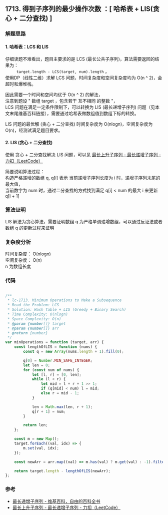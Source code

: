 ## 1713. 得到子序列的最少操作次数 ：[ 哈希表 + LIS(贪心 + 二分查找) ]

### 解题思路

#### 1. 哈希表：LCS 和 LIS

仔细读题不难看出，题目主要求的是 LCS (最长公共子序列)，算法需要返回的结果为：    
&emsp; &emsp; ` target.length - LCS(target, num).length ` ，    
使用DP（线性二维）求解 LCS 问题，时间复杂度和空间复杂度均为 O(n ^ 2)，会超时和爆堆栈。

因此需要一个时间和空间均优于 O(n ^ 2) 的解法，  
注意到题设 " 数组 target ，包含若干 互不相同 的整数 "，  
LCS 问题在满足一定条件限制下，可以转换为 LIS (最长递增子序列) 问题（见本文末尾维基百科链接），需要通过哈希表做数组值到数组下标的转换。

LIS 问题的最优解 (贪心 + 二分查找) 时间复杂度为 O(nlogn)，空间复杂度为 O(n)，经测试满足题目要求。

#### 2. LIS (贪心 + 二分查找)

使用 贪心 + 二分查找解决 LIS
问题，可以见 [最长上升子序列 - 最长递增子序列 - 力扣（LeetCode）](https://leetcode-cn.com/problems/longest-increasing-subsequence/solution/zui-chang-shang-sheng-zi-xu-lie-by-leetcode-soluti/)

简要说明算法过程：  
构造严格递增的数组 q, q[i] 表示 当前递增子序列长度为 i 时，递增子序列末尾的最大值，   
当前数字为 num 时，通过二分查找的方式找到满足 q[i] < num 的最大 i 来更新 q[i + 1]

### 算法证明

LIS 解法为贪心算法，需要证明数组 q 为严格单调递增数组，可以通过反证法或者数组 q 的更新过程来证明

### 复杂度分析

时间复杂度： O(nlogn)  
空间复杂度： O(n)   
n 为数组长度

### 代码

```javascript

/**
 * lc-1713. Minimum Operations to Make a Subsequence
 * Read the Problem: LCS
 * Solution: Hash Table + LIS (Greedy + Binary Search)
 * Time Complexity: O(nlogn)
 * Space Complexity: O(n)
 * @param {number[]} target
 * @param {number[]} arr
 * @return {number}
 */
var minOperations = function (target, arr) {
    const lengthOfLIS = function (nums) {
        const q = new Array(nums.length + 1).fill(0);

        q[0] = Number.MIN_SAFE_INTEGER;
        let len = 0;
        for (const num of nums) {
            let [l, r] = [0, len];
            while (l < r) {
                let mid = l + r + 1 >> 1;
                if (q[mid] < num) l = mid;
                else r = mid - 1;
            }

            len = Math.max(len, r + 1);
            q[r + 1] = num;
        }

        return len;
    };

    const m = new Map();
    target.forEach((val, idx) => {
        m.set(val, idx);
    });

    const newArr = arr.map((val) => m.has(val) ? m.get(val) : -1).filter(val => val !== -1);

    return target.length - lengthOfLIS(newArr);
};

```

### 参考

- [最长递增子序列 - 维基百科，自由的百科全书](https://zh.wikipedia.org/wiki/%E6%9C%80%E9%95%BF%E9%80%92%E5%A2%9E%E5%AD%90%E5%BA%8F%E5%88%97#cite_note-3)
- [最长上升子序列 - 最长递增子序列 - 力扣（LeetCode）](https://leetcode-cn.com/problems/longest-increasing-subsequence/solution/zui-chang-shang-sheng-zi-xu-lie-by-leetcode-soluti/)